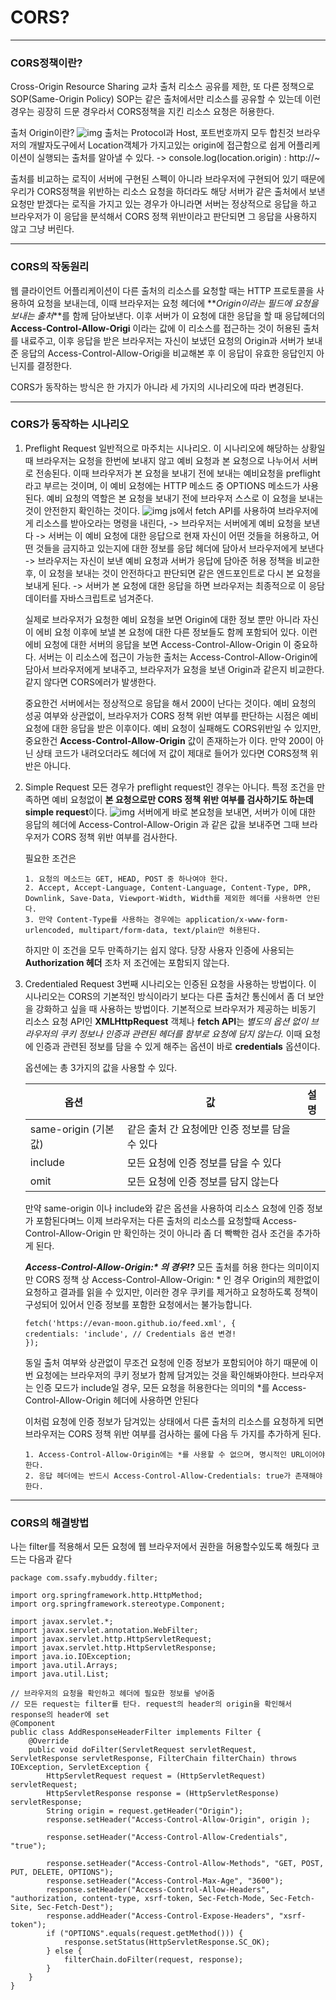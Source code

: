 # CORS?

---

### CORS정책이란?

Cross-Origin Resource Sharing
교차 출처 리소스 공유를 제한, 또 다른 정책으로 SOP(Same-Origin Policy) SOP는 같은 출처에서만 리소스를 공유할 수 있는데 이런경우는 굉장히 드문 경우라서 CORS정책을 지킨 리소스 요청은 허용한다.

출처 Origin이란?
![img](https://evan-moon.github.io/static/e25190005d12938c253cc72ca06777b1/d9199/uri-structure.png)
출처는 Protocol과 Host, 포트번호까지 모두 합친것
브라우저의 개발자도구에서 Location객체가 가지고있는 origin에 접근함으로 쉽게 어플리케이션이 실행되는 출처를 알아낼 수 있다. -> console.log(location.origin) : http://~

출처를 비교하는 로직이 서버에 구현된 스펙이 아니라 브라우저에 구현되어 있기 때문에
우리가 CORS정책을 위반하는 리소스 요청을 하더라도 해당 서버가 같은 출처에서 보낸 요청만 받겠다는 로직을 가지고 있는 경우가 아니라면 서버는 정상적으로 응답을 하고
브라우저가 이 응답을 분석해서 CORS 정책 위반이라고 판단되면 그 응답을 사용하지 않고 그냥 버린다.

---

### CORS의 작동원리

웹 클라이언트 어플리케이션이 다른 출처의 리소스를 요청할 때는 HTTP 프로토콜을 사용하여 요청을 보내는데,
이때 브라우저는 요청 헤더에 **_Origin이라는 필드에 요청을 보내는 출처_**를 함께 담아보낸다.
이후 서버가 이 요청에 대한 응답을 할 때 응답헤더의 **Access-Control-Allow-Origi** 이라는 값에 이 리소스를 접근하는 것이 허용된 출처 를 내료주고, 이후 응답을 받은 브라우저는 자신이 보냈던 요청의 Origin과 서버가 보내준 응답의 Access-Control-Allow-Origi을 비교해본 후 이 응답이 유효한 응답인지 아닌지를 결정한다.

CORS가 동작하는 방식은 한 가지가 아니라 세 가지의 시나리오에 따라 변경된다.

---

### CORS가 동작하는 시나리오

1.  Preflight Request
    일반적으로 마주치는 시나리오.
    이 시나리오에 해당하는 상황일 때 브라우저는 요청을 한번에 보내지 않고 예비 요청과 본 요청으로 나누어서 서버로 전송된다.
    이때 브라우저가 본 요청을 보내기 전에 보내는 예비요청을 preflight라고 부르는 것이며, 이 예비 요청에는 HTTP 메소드 중 OPTIONS 메소드가 사용된다.
    예비 요청의 역할은 본 요청을 보내기 전에 브라우저 스스로 이 요청을 보내는 것이 안전한지 확인하는 것이다.
    ![img](https://evan-moon.github.io/static/c86699252752391939dc68f8f9a860bf/d9199/cors-preflight.png)
    js에서 fetch API를 사용하여 브라우저에게 리소스를 받아오라는 명령을 내린다, -> 브라우저는 서버에게 예비 요청을 보낸다 -> 서버는 이 예비 요청에 대한 응답으로 현재 자신이 어떤 것들을 허용하고, 어떤 것들을 금지하고 있는지에 대한 정보를 응답 헤더에 담아서 브라우저에게 보낸다 -> 브라우저는 자신이 보낸 예비 요청과 서버가 응답에 담아준 허용 정책을 비교한 후, 이 요청을 보내는 것이 안전하다고 판단되면 같은 엔드포인트로 다시 본 요청을 보내게 된다. -> 서버가 본 요청에 대한 응답을 하면 브라우저는 최종적으로 이 응담 데이터를 자바스크립트로 넘겨준다.

    실제로 브라우저가 요청한 예비 요청을 보면 Origin에 대한 정보 뿐만 아니라 자신이 에비 요청 이후에 보낼 본 요청에 대한 다른 정보들도 함께 포함되어 있다.
    이런 에비 요청에 대한 서버의 응답을 보면 Access-Control-Allow-Origin 이 중요하다. 서버는 이 리소스에 접근이 가능한 출처는 Access-Control-Allow-Origin에 담아서 브라우저에게 보내주고, 브라우저가 요청을 보낸 Origin과 같은지 비교한다.
    같지 않다면 CORS에러가 발생한다.

    중요한건 서버에서는 정상적으로 응답을 해서 200이 난다는 것이다.
    예비 요청의 성공 여부와 상관없이, 브라우저가 CORS 정책 위반 여부를 판단하는 시점은 예비 요청에 대한 응답을 받은 이후이다.
    예비 요청이 실패해도 CORS위반일 수 있지만, 중요한건 **Access-Control-Allow-Origin** 값이 존재하는가 이다. 만약 200이 아닌 상태 코드가 내려오더라도 헤더에 저 값이 제대로 들어가 있다면 CORS정책 위반은 아니다.

2.  Simple Request
    모든 경우가 preflight request인 경우는 아니다. 특정 조건을 만족하면 예비 요청없이 **본 요청으로만 CORS 정책 위반 여부를 검사하기도 하는데 simple request**이다.
    ![img](https://evan-moon.github.io/static/d8ed6519e305c807c687032ff61240f8/d9199/simple-request.png)
    서버에게 바로 본요청을 보내면, 서버가 이에 대한 응답의 헤더에 Access-Control-Allow-Origin 과 같은 값을 보내주면 그때 브라우저가 CORS 정책 위반 여부를 검사한다.

    필요한 조건은

    ```
    1. 요청의 메소드는 GET, HEAD, POST 중 하나여야 한다.
    2. Accept, Accept-Language, Content-Language, Content-Type, DPR, Downlink, Save-Data, Viewport-Width, Width를 제외한 헤더를 사용하면 안된다.
    3. 만약 Content-Type를 사용하는 경우에는 application/x-www-form-urlencoded, multipart/form-data, text/plain만 허용된다.
    ```

    하지만 이 조건을 모두 만족하기는 쉽지 않다.
    당장 사용자 인증에 사용되는 **Authorization 헤더** 조차 저 조건에는 포함되지 않는다.

3.  Credentialed Request
    3번째 시나리오는 인증된 요청을 사용하는 방법이다. 이 시나리오는 CORS의 기본적인 방식이라기 보다는 다른 출처간 통신에서 좀 더 보안을 강화하고 싶을 때 사용하는 방법이다.
    기본적으로 브라우저가 제공하는 비동기 리소스 요청 API인 **XMLHttpRequest** 객체나 **fetch API**는 _별도의 옵션 없이 브라우저의 쿠키 정보나 인증과 관련된 헤더를 함부로 요청에 담지 않는다._ 이때 요청에 인증과 관련된 정보를 담을 수 있게 해주는 옵션이 바로 **credentials** 옵션이다.

    옵션에는 총 3가지의 값을 사용할 수 있다.

    | 옵션                 | 값                                             | 설명 |
    | -------------------- | ---------------------------------------------- | ---- |
    | same-origin (기본값) | 같은 출처 간 요청에만 인증 정보를 담을 수 있다 |
    | include              | 모든 요청에 인증 정보를 담을 수 있다           |
    | omit                 | 모든 요청에 인증 정보를 담지 않는다            |

    만약 same-origin 이나 include와 같은 옵션을 사용하여 리소스 요청에 인증 정보가 포함된다며느 이제 브라우저는 다른 출처의 리소스를 요청할때 Access-Control-Allow-Origin 만 확인하는 것이 아니라 좀 더 빡빡한 검사 조건을 추가하게 된다.

    **_Access-Control-Allow-Origin:\* 의 경우!?_**
    모든 출처를 허용 한다는 의미이지만 CORS 정책 상 Access-Control-Allow-Origin: \* 인 경우 Origin의 제한없이 요청하고 결과를 읽을 수 있지만, 이러한 경우 쿠키를 제거하고 요청하도록 정책이 구성되어 있어서 인증 정보를 포함한 요청에서는 불가능합니다.

    ```
    fetch('https://evan-moon.github.io/feed.xml', {
    credentials: 'include', // Credentials 옵션 변경!
    });
    ```

    동일 출처 여부와 상관없이 무조건 요청에 인증 정보가 포함되어야 하기 때문에 이번 요청에는 브라우저의 쿠키 정보가 함께 담겨있는 것을 확인해봐야한다.
    브라우저는 인증 모드가 include일 경우, 모든 요청을 허용한다는 의미의 \*를 Access-Control-Allow-Origin 헤더에 사용하면 안된다

    이처럼 요청에 인증 정보가 담겨있는 상태에서 다른 출처의 리소스를 요청하게 되면 브라우저는 CORS 정책 위반 여부를 검사하는 룰에 다음 두 가지를 추가하게 된다.

    ```
    1. Access-Control-Allow-Origin에는 *를 사용할 수 없으며, 명시적인 URL이어야한다.
    2. 응답 헤더에는 반드시 Access-Control-Allow-Credentials: true가 존재해야한다.
    ```

---

### CORS의 해결방법

나는 filter를 적용해서 모든 요청에 웹 브라우저에서 권한을 허용할수있도록 해줬다
코드는 다음과 같다

```
package com.ssafy.mybuddy.filter;

import org.springframework.http.HttpMethod;
import org.springframework.stereotype.Component;

import javax.servlet.*;
import javax.servlet.annotation.WebFilter;
import javax.servlet.http.HttpServletRequest;
import javax.servlet.http.HttpServletResponse;
import java.io.IOException;
import java.util.Arrays;
import java.util.List;

// 브라우저의 요청을 확인하고 헤더에 필요한 정보를 넣어줌
// 모든 request는 filter를 탄다. request의 header의 origin을 확인해서 response의 header에 set
@Component
public class AddResponseHeaderFilter implements Filter {
    @Override
    public void doFilter(ServletRequest servletRequest, ServletResponse servletResponse, FilterChain filterChain) throws IOException, ServletException {
        HttpServletRequest request = (HttpServletRequest) servletRequest;
        HttpServletResponse response = (HttpServletResponse) servletResponse;
        String origin = request.getHeader("Origin");
        response.setHeader("Access-Control-Allow-Origin", origin );

        response.setHeader("Access-Control-Allow-Credentials", "true");

        response.setHeader("Access-Control-Allow-Methods", "GET, POST, PUT, DELETE, OPTIONS");
        response.setHeader("Access-Control-Max-Age", "3600");
        response.setHeader("Access-Control-Allow-Headers", "authorization, content-type, xsrf-token, Sec-Fetch-Mode, Sec-Fetch-Site, Sec-Fetch-Dest");
        response.addHeader("Access-Control-Expose-Headers", "xsrf-token");
        if ("OPTIONS".equals(request.getMethod())) {
            response.setStatus(HttpServletResponse.SC_OK);
        } else {
            filterChain.doFilter(request, response);
        }
    }
}

```
